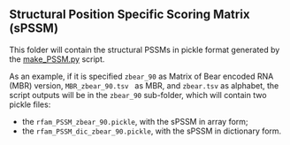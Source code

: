 ## Structural Position Specific Scoring Matrix (sPSSM)

This folder will contain the structural PSSMs in pickle format generated by the [make_PSSM.py](../../scripts/make_PSSM.py) script.

As an example, if it is specified `zbear_90` as Matrix of Bear encoded RNA (MBR) version, `MBR_zbear_90.tsv ` as MBR, 
and `zbear.tsv` as alphabet, the script outputs will be in the `zbear_90` sub-folder, which will contain two pickle files:

- the `rfam_PSSM_zbear_90.pickle`, with the sPSSM in array form;
- the `rfam_PSSM_dic_zbear_90.pickle`, with the sPSSM in dictionary form.
